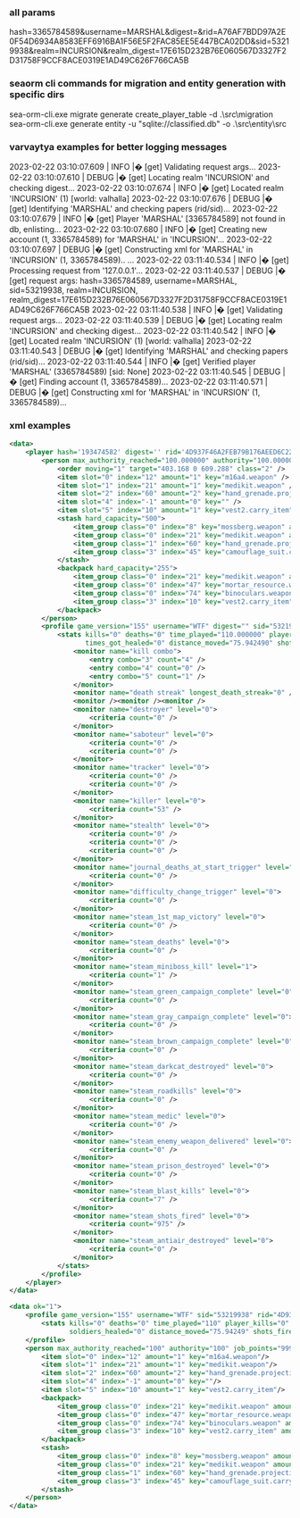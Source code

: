 ### all params
hash=3365784589&username=MARSHAL&digest=&rid=A76AF7BDD97A2E0F54D6934A8583EFF6916BA1F56E5F2FAC85EE5E447BCA02DD&sid=53219938&realm=INCURSION&realm_digest=17E615D232B76E060567D3327F2D31758F9CCF8ACE0319E1AD49C626F766CA5B

### seaorm cli commands for migration and entity generation with specific dirs
sea-orm-cli.exe migrate generate create_player_table -d .\src\migration\
sea-orm-cli.exe generate entity -u "sqlite://classified.db" -o .\src\entity\src

### varvaytya examples for better logging messages
2023-02-22 03:10:07.609 | INFO     |�  [get] Validating request args...
2023-02-22 03:10:07.610 | DEBUG    |�  [get] Locating realm 'INCURSION' and checking digest...
2023-02-22 03:10:07.674 | INFO     |�  [get] Located realm 'INCURSION' (1) [world: valhalla]
2023-02-22 03:10:07.676 | DEBUG    |�  [get] Identifying 'MARSHAL' and checking papers (rid/sid)...
2023-02-22 03:10:07.679 | INFO     |�  [get] Player 'MARSHAL' [3365784589] not found in db, enlisting...
2023-02-22 03:10:07.680 | INFO     |�  [get] Creating new account (1, 3365784589) for 'MARSHAL' in 'INCURSION'...
2023-02-22 03:10:07.697 | DEBUG    |�  [get] Constructing xml for 'MARSHAL' in 'INCURSION' (1, 3365784589)..
...
2023-02-22 03:11:40.534 | INFO     |�  [get] Processing request from '127.0.0.1'...
2023-02-22 03:11:40.537 | DEBUG    |�  [get] request args: hash=3365784589, username=MARSHAL, sid=53219938, realm=INCURSION, realm_digest=17E615D232B76E060567D3327F2D31758F9CCF8ACE0319E1AD49C626F766CA5B
2023-02-22 03:11:40.538 | INFO     |�  [get] Validating request args...
2023-02-22 03:11:40.539 | DEBUG    |�  [get] Locating realm 'INCURSION' and checking digest...
2023-02-22 03:11:40.542 | INFO     |�  [get] Located realm 'INCURSION' (1) [world: valhalla]
2023-02-22 03:11:40.543 | DEBUG    |�  [get] Identifying 'MARSHAL' and checking papers (rid/sid)...
2023-02-22 03:11:40.544 | INFO     |�  [get] Verified player 'MARSHAL' (3365784589) [sid: None]
2023-02-22 03:11:40.545 | DEBUG    |�  [get] Finding account (1, 3365784589)...
2023-02-22 03:11:40.571 | DEBUG    |�  [get] Constructing xml for 'MARSHAL' in 'INCURSION' (1, 3365784589)...

### xml examples
```xml
<data>
    <player hash='193474582' digest='' rid='4D937F46A2FEB79B176AEED6C22D355D0AD57736A338C223F68704AE379CF0D9'>
        <person max_authority_reached="100.000000" authority="100.000000" job_points="999694.000000" faction="0" name="Bobby Mitchell" version="155" alive="1" soldier_group_id="0" soldier_group_name="default" block="8 14" squad_size_setting="-1">
            <order moving="1" target="403.168 0 609.288" class="2" />
            <item slot="0" index="12" amount="1" key="m16a4.weapon" />
            <item slot="1" index="21" amount="1" key="medikit.weapon" />
            <item slot="2" index="60" amount="2" key="hand_grenade.projectile" />
            <item slot="4" index="-1" amount="0" key="" />
            <item slot="5" index="10" amount="1" key="vest2.carry_item" />
            <stash hard_capacity="500">
                <item_group class="0" index="8" key="mossberg.weapon" amount="1" />
                <item_group class="0" index="21" key="medikit.weapon" amount="1" />
                <item_group class="1" index="60" key="hand_grenade.projectile" amount="1" />
                <item_group class="3" index="45" key="camouflage_suit.carry_item" amount="1" />
            </stash>
            <backpack hard_capacity="255">
                <item_group class="0" index="21" key="medikit.weapon" amount="2" />
                <item_group class="0" index="47" key="mortar_resource.weapon" amount="1" />
                <item_group class="0" index="74" key="binoculars.weapon" amount="1" />
                <item_group class="3" index="10" key="vest2.carry_item" amount="1" />
            </backpack>
        </person>
        <profile game_version="155" username="WTF" digest="" sid="53219938" rid="4D937F46A2FEB79B176AEED6C22D355D0AD57736A338C223F68704AE379CF0D9" squad_tag="" color="1 1 1 0">
            <stats kills="0" deaths="0" time_played="110.000000" player_kills="0" teamkills="0" longest_kill_streak="0" targets_destroyed="0" vehicles_destroyed="0" soldiers_healed="0"
                   times_got_healed="0" distance_moved="75.942490" shots_fired="0" throwables_thrown="0" rank_progression="0.000000">
                <monitor name="kill combo">
                    <entry combo="3" count="4" />
                    <entry combo="4" count="0" />
                    <entry combo="5" count="1" />
                </monitor>
                <monitor name="death streak" longest_death_streak="0" />
                <monitor /><monitor /><monitor />
                <monitor name="destroyer" level="0">
                    <criteria count="0" />
                </monitor>
                <monitor name="saboteur" level="0">
                    <criteria count="0" />
                    <criteria count="0" />
                </monitor>
                <monitor name="tracker" level="0">
                    <criteria count="0" />
                    <criteria count="0" />
                </monitor>
                <monitor name="killer" level="0">
                    <criteria count="53" />
                </monitor>
                <monitor name="stealth" level="0">
                    <criteria count="0" />
                    <criteria count="0" />
                    <criteria count="0" />
                </monitor>
                <monitor name="journal_deaths_at_start_trigger" level="0">
                    <criteria count="0" />
                </monitor>
                <monitor name="difficulty_change_trigger" level="0">
                    <criteria count="0" />
                </monitor>
                <monitor name="steam_1st_map_victory" level="0">
                    <criteria count="0" />
                </monitor>
                <monitor name="steam_deaths" level="0">
                    <criteria count="0" />
                </monitor>
                <monitor name="steam_miniboss_kill" level="1">
                    <criteria count="1" />
                </monitor>
                <monitor name="steam_green_campaign_complete" level="0">
                    <criteria count="0" />
                </monitor>
                <monitor name="steam_gray_campaign_complete" level="0">
                    <criteria count="0" />
                </monitor>
                <monitor name="steam_brown_campaign_complete" level="0">
                    <criteria count="0" />
                </monitor>
                <monitor name="steam_darkcat_destroyed" level="0">
                    <criteria count="0" />
                </monitor>
                <monitor name="steam_roadkills" level="0">
                    <criteria count="0" />
                </monitor>
                <monitor name="steam_medic" level="0">
                    <criteria count="0" />
                </monitor>
                <monitor name="steam_enemy_weapon_delivered" level="0">
                    <criteria count="0" />
                </monitor>
                <monitor name="steam_prison_destroyed" level="0">
                    <criteria count="0" />
                </monitor>
                <monitor name="steam_blast_kills" level="0">
                    <criteria count="7" />
                </monitor>
                <monitor name="steam_shots_fired" level="0">
                    <criteria count="975" />
                </monitor>
                <monitor name="steam_antiair_destroyed" level="0">
                    <criteria count="0" />
                </monitor>
            </stats>
        </profile>
    </player>
</data>
```

```xml
<data ok="1">
    <profile game_version="155" username="WTF" sid="53219938" rid="4D937F46A2FEB79B176AEED6C22D355D0AD57736A338C223F68704AE379CF0D9" squad_tag="">
        <stats kills="0" deaths="0" time_played="110" player_kills="0" teamkills="0" longest_kill_streak="0" targets_destroyed="0" vehicles_destroyed="0"
               soldiers_healed="0" distance_moved="75.94249" shots_fired="0" throwables_thrown="0" rank_progression="0"/>
    </profile>
    <person max_authority_reached="100" authority="100" job_points="999694" faction="0" name="Bobby Mitchell" soldier_group_id="0" soldier_group_name="default" squad_size_setting="-1">
        <item slot="0" index="12" amount="1" key="m16a4.weapon"/>
        <item slot="1" index="21" amount="1" key="medikit.weapon"/>
        <item slot="2" index="60" amount="2" key="hand_grenade.projectile"/>
        <item slot="4" index="-1" amount="0" key=""/>
        <item slot="5" index="10" amount="1" key="vest2.carry_item"/>
        <backpack>
            <item_group class="0" index="21" key="medikit.weapon" amount="2"/>
            <item_group class="0" index="47" key="mortar_resource.weapon" amount="1"/>
            <item_group class="0" index="74" key="binoculars.weapon" amount="1"/>
            <item_group class="3" index="10" key="vest2.carry_item" amount="1"/>
        </backpack>
        <stash>
            <item_group class="0" index="8" key="mossberg.weapon" amount="1"/>
            <item_group class="0" index="21" key="medikit.weapon" amount="1"/>
            <item_group class="1" index="60" key="hand_grenade.projectile" amount="1"/>
            <item_group class="3" index="45" key="camouflage_suit.carry_item" amount="1"/>
        </stash>
    </person>
</data>
```